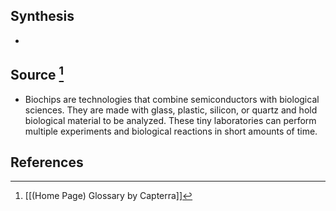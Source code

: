 ## Synthesis
- 
## Source [^1]
- Biochips are technologies that combine semiconductors with biological sciences. They are made with glass, plastic, silicon, or quartz and hold biological material to be analyzed. These tiny laboratories can perform multiple experiments and biological reactions in short amounts of time.
## References

[^1]: [[(Home Page) Glossary by Capterra]]